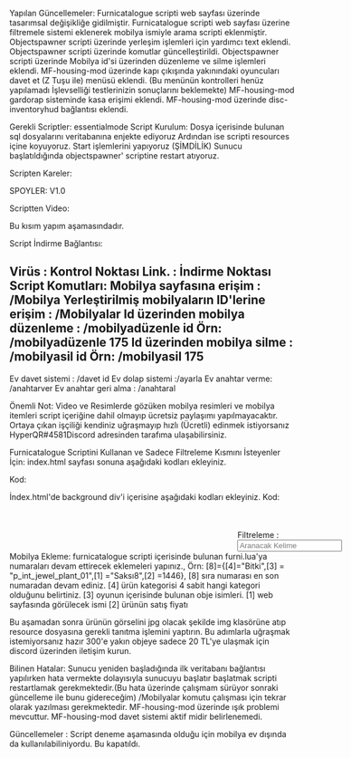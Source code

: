 Yapılan Güncellemeler:
Furnicatalogue scripti web sayfası üzerinde tasarımsal değişikliğe gidilmiştir.
Furnicatalogue scripti web sayfası üzerine filtremele sistemi eklenerek mobilya ismiyle arama scripti eklenmiştir.
Objectspawner scripti üzerinde yerleşim işlemleri için yardımcı text eklendi.
Objectspawner scripti üzerinde komutlar güncelleştirildi.
Objectspawner scripti üzerinde Mobilya id'si üzerinden düzenleme ve silme işlemleri eklendi.
MF-housing-mod üzerinde kapı çıkışında yakınındaki oyuncuları davet et (Z Tuşu ile) menüsü eklendi. (Bu menünün kontrolleri henüz yapılamadı İşlevselliği testlerinizin sonuçlarını beklemekte)
MF-housing-mod gardorap sisteminde kasa erişimi eklendi.
MF-housing-mod üzerinde disc-inventoryhud bağlantısı eklendi.

Gerekli Scriptler:
essentialmode
Script Kurulum:
Dosya içerisinde bulunan sql dosyalarını veritabanına enjekte ediyoruz
Ardından ise scripti resources içine koyuyoruz.
Start işlemlerini yapıyoruz
(ŞİMDİLİK) Sunucu başlatıldığında objectspawner' scriptine restart atıyoruz.


Scripten Kareler:


SPOYLER: V1.0


Scriptten Video:

Bu kısım yapım aşamasındadır.


Script İndirme Bağlantısı:

Virüs : Kontrol Noktası
Link. : İndirme Noktası
Script Komutları:
Mobilya sayfasına erişim : /Mobilya
Yerleştirilmiş mobilyaların ID'lerine erişim : /Mobilyalar
Id üzerinden mobilya düzenleme : /mobilyadüzenle id Örn: /mobilyadüzenle 175
Id üzerinden mobilya silme : /mobilyasil id Örn: /mobilyasil 175
-------------
Ev davet sistemi : /davet id
Ev dolap sistemi :/ayarla
Ev anahtar verme: /anahtarver
Ev anahtar geri alma : /anahtaral



Önemli Not:
Video ve Resimlerde gözüken mobilya resimleri ve mobilya itemleri script içeriğine dahil olmayıp ücretsiz paylaşımı yapılmayacaktır. Ortaya çıkan işçiliği kendiniz uğraşmayıp hızlı (Ücretli) edinmek istiyorsanız HyperQR#4581Discord adresinden tarafıma ulaşabilirsiniz.

Furnicatalogue Scriptini Kullanan ve Sadece Filtreleme Kısmını İsteyenler İçin:
index.html sayfası sonuna aşağıdaki kodları ekleyiniz.

Kod:
<script>
jQuery.expr[':'].contains = function(a, i, m) {
    return jQuery(a).text().toUpperCase()
        .indexOf(m[3].toUpperCase()) >= 0;
};

$(document).ready(function () {
    // keyup ile inputa herhangi bir değer girilince fonksiyonu tetikliyoruz
    $("#searchTags").keyup(function(){
        // inputa yazılan değeri alıyoruz
        var value = $("#searchTags").val();
        // eğer input içinde değer yoksa yani boşsa tüm menüyü çıkartıyoruz
        if(value.length==0){
            $(".grid-item").show();
        // arama yapılmışsa ilk olarak tüm menüyü gizliyoruz ve girilen değer ile eşleşen kısmı çıkarıyoruz
        }else{
            $(".grid-item").hide();
            $(".grid-item:contains("+value+")").show();
        }
    });
});
</script>
İndex.html'de background div'i içerisine aşağıdaki kodları ekleyiniz.
Kod:
            <div id="location" style="margin-left:80%; margin-top: 10%;width: 100px;">
                Filtreleme : <input id='searchTags' type='text' placeholder="Aranacak Kelime">
            </div>
Mobilya Ekleme:
furnicatalogue scripti içerisinde bulunan furni.lua'ya numaraları devam ettirecek eklemeleri yapınız.,
Örn: [8]={[4]="Bitki",[3] = "p_int_jewel_plant_01",[1] ="Saksı8",[2] =1446},
[8] sıra numarası en son numaradan devam ediniz.
[4] ürün kategorisi 4 sabit hangi kategori olduğunu belirtiniz.
[3] oyunun içerisinde bulunan obje isimleri.
[1] web sayfasında görülecek ismi
[2] ürünün satış fiyatı

Bu aşamadan sonra ürünün görselini jpg olacak şekilde img klasörüne atıp resource dosyasına gerekli tanıtma işlemini yaptırın.
Bu adımlarla uğraşmak istemiyorsanız hazır 300'e yakın objeye sadece 20 TL'ye ulaşmak için discord üzerinden iletişim kurun.

Bilinen Hatalar:
Sunucu yeniden başladığında ilk veritabanı bağlantısı yapılırken hata vermekte dolayısıyla sunucuyu başlatır başlatmak scripti restartlamak gerekmektedir.(Bu hata üzerinde çalışmam sürüyor sonraki güncelleme ile bunu gidereceğim)
/Mobilyalar komutu çalışması için tekrar olarak yazılması gerekmektedir.
MF-housing-mod üzerinde ışık problemi mevcuttur.
MF-housing-mod davet sistemi aktif midir belirlenemedi.

Güncellemeler :
Script deneme aşamasında olduğu için mobilya ev dışında da kullanılabiliniyordu. Bu kapatıldı.

